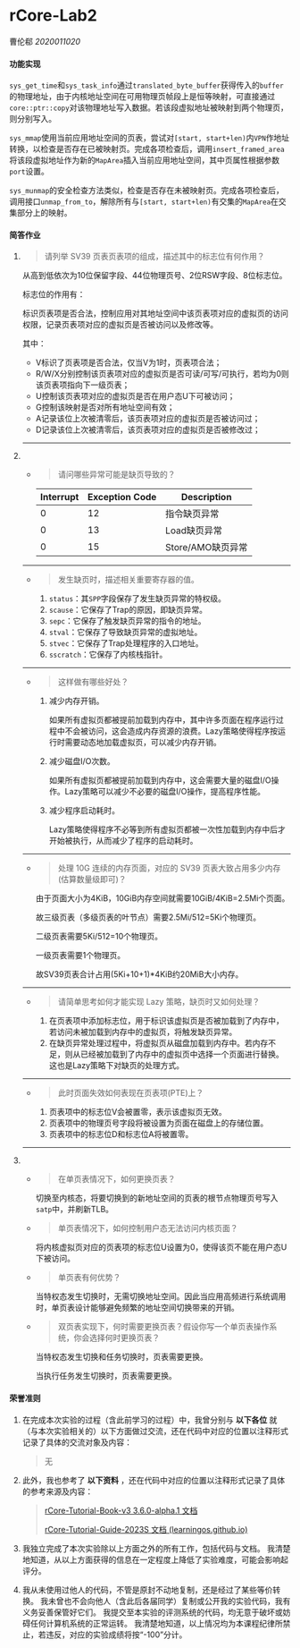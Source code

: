 # rCore-Lab2

曹伦郗 *2020011020*

#### 功能实现

`sys_get_time`和`sys_task_info`通过`translated_byte_buffer`获得传入的`buffer`的物理地址，由于内核地址空间在可用物理页帧段上是恒等映射，可直接通过`core::ptr::copy`对该物理地址写入数据。若该段虚拟地址被映射到两个物理页，则分别写入。

`sys_mmap`使用当前应用地址空间的页表，尝试对`[start, start+len)`内`VPN`作地址转换，以检查是否存在已被映射页。完成各项检查后，调用`insert_framed_area`将该段虚拟地址作为新的`MapArea`插入当前应用地址空间，其中页属性根据参数`port`设置。

`sys_munmap`的安全检查方法类似，检查是否存在未被映射页。完成各项检查后，调用接口`unmap_from_to`，解除所有与`[start, start+len)`有交集的`MapArea`在交集部分上的映射。

#### 简答作业

1. > 请列举 SV39 页表页表项的组成，描述其中的标志位有何作用？

   从高到低依次为10位保留字段、44位物理页号、2位RSW字段、8位标志位。

   标志位的作用有：

   标识页表项是否合法，控制应用对其地址空间中该页表项对应的虚拟页的访问权限，记录页表项对应的虚拟页是否被访问以及修改等。

   其中：

   - V标识了页表项是否合法，仅当V为1时，页表项合法；
   - R/W/X分别控制该页表项对应的虚拟页是否可读/可写/可执行，若均为0则该页表项指向下一级页表；
   - U控制该页表项对应的虚拟页是否在用户态U下可被访问；
   - G控制该映射是否对所有地址空间有效；
   - A记录该位上次被清零后，该页表项对应的虚拟页是否被访问过；
   - D记录该位上次被清零后，该页表项对应的虚拟页是否被修改过；

   ---

2. - > 请问哪些异常可能是缺页导致的？
     
     | Interrupt | Exception Code | Description       |
     | --------- | -------------- | ----------------- |
     | 0         | 12             | 指令缺页异常      |
     | 0         | 13             | Load缺页异常      |
     | 0         | 15             | Store/AMO缺页异常 |

   ---

   - > 发生缺页时，描述相关重要寄存器的值。
     
     1. `status`：其`SPP`字段保存了发生缺页异常的特权级。
     2. `scause`：它保存了Trap的原因，即缺页异常。
     3. `sepc`：它保存了触发缺页异常的指令的地址。
     4. `stval`：它保存了导致缺页异常的虚拟地址。
     5. `stvec`：它保存了Trap处理程序的入口地址。
     6. `sscratch`：它保存了内核栈指针。

   ---

   - > 这样做有哪些好处？

     1. 减少内存开销。

        如果所有虚拟页都被提前加载到内存中，其中许多页面在程序运行过程中不会被访问，这会造成内存资源的浪费。Lazy策略使得程序按运行时需要动态地加载虚拟页，可以减少内存开销。

     2. 减少磁盘I/O次数。

        如果所有虚拟页都被提前加载到内存中，这会需要大量的磁盘I/O操作。Lazy策略可以减少不必要的磁盘I/O操作，提高程序性能。

     3. 减少程序启动耗时。
     
        Lazy策略使得程序不必等到所有虚拟页都被一次性加载到内存中后才开始被执行，从而减少了程序的启动耗时。

   ---

   - > 处理 10G 连续的内存页面，对应的 SV39 页表大致占用多少内存 (估算数量级即可)？

     由于页面大小为4KiB，10GiB内存空间就需要10GiB/4KiB=2.5Mi个页面。

     故三级页表（多级页表的叶节点）需要2.5Mi/512=5Ki个物理页。

     二级页表需要5Ki/512=10个物理页。

     一级页表需要1个物理页。

     故SV39页表合计占用(5Ki+10+1)*4KiB约20MiB大小内存。

   ---

   - > 请简单思考如何才能实现 Lazy 策略，缺页时又如何处理？
     
     1. 在页表项中添加标志位，用于标识该虚拟页是否被加载到了内存中，若访问未被加载到内存中的虚拟页，将触发缺页异常。
     2. 在缺页异常处理过程中，将虚拟页从磁盘加载到内存中。若内存不足，则从已经被加载到了内存中的虚拟页中选择一个页面进行替换。这也是Lazy策略下对缺页的处理方式。

   ---

   - > 此时页面失效如何表现在页表项(PTE)上？
     
     1. 页表项中的标志位V会被置零，表示该虚拟页无效。
     2. 页表项中的物理页号字段将被设置为页面在磁盘上的存储位置。
     3. 页表项中的标志位D和标志位A将被置零。

   ---

3. - > 在单页表情况下，如何更换页表？

     切换至内核态，将要切换到的新地址空间的页表的根节点物理页号写入`satp`中，并刷新TLB。

   - > 单页表情况下，如何控制用户态无法访问内核页面？

     将内核虚拟页对应的页表项的标志位U设置为0，使得该页不能在用户态U下被访问。

   - > 单页表有何优势？

     当特权态发生切换时，无需切换地址空间。因此当应用高频进行系统调用时，单页表设计能够避免频繁的地址空间切换带来的开销。

   - > 双页表实现下，何时需要更换页表？假设你写一个单页表操作系统，你会选择何时更换页表？

     当特权态发生切换和任务切换时，页表需要更换。
     
     当执行任务发生切换时，页表需要更换。

#### 荣誉准则

1. 在完成本次实验的过程（含此前学习的过程）中，我曾分别与 **以下各位** 就（与本次实验相关的）以下方面做过交流，还在代码中对应的位置以注释形式记录了具体的交流对象及内容：

   > 无

2. 此外，我也参考了 **以下资料** ，还在代码中对应的位置以注释形式记录了具体的参考来源及内容：

   > [rCore-Tutorial-Book-v3 3.6.0-alpha.1 文档](https://learningos.github.io/rCore-Tutorial-Book-v3/index.html#)
   >
   > [rCore-Tutorial-Guide-2023S 文档 (learningos.github.io)](https://learningos.github.io/rCore-Tutorial-Guide-2023S/index.html)

3. 我独立完成了本次实验除以上方面之外的所有工作，包括代码与文档。 我清楚地知道，从以上方面获得的信息在一定程度上降低了实验难度，可能会影响起评分。

4. 我从未使用过他人的代码，不管是原封不动地复制，还是经过了某些等价转换。 我未曾也不会向他人（含此后各届同学）复制或公开我的实验代码，我有义务妥善保管好它们。 我提交至本实验的评测系统的代码，均无意于破坏或妨碍任何计算机系统的正常运转。 我清楚地知道，以上情况均为本课程纪律所禁止，若违反，对应的实验成绩将按“-100”分计。